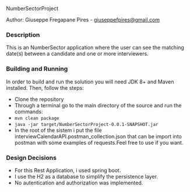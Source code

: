NumberSectorProject 

Author: Giuseppe Fregapane Pires - giuseppefpires@gmail.com

### Description
This is an NumberSector application where the user can see the matching date(s) between a candidate and one or more interviewers. 

### Building and Running
In order to build and run the solution you will need JDK 8+ and Maven installed. Then, follow the steps: 
 - Clone the repository
 - Through a terminal go to the main directory of the source and run the commands:
 - `mvn clean package `
 - `java -jar target/NumberSectorProject-0.0.1-SNAPSHOT.jar`
 - In the root  of the sistem i put the file interviewCalendarAPI.postman_collection.json that can be import into postman with some examples of requests.Feel free to use if you want.

### Design Decisions
- For this Rest Application, i used spring boot.
- I use the H2 as a database to simplify the persistence layer.
- No autentication and authorization was implemented.
